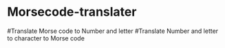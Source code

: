 # Morsecode-translater
#Translate Morse code to Number and letter
#Translate Number and letter to character to Morse code
